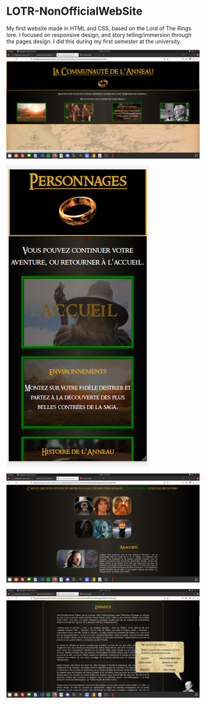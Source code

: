 # LOTR-NonOfficialWebSite
My first website made in HTML and CSS, based on the Lord of The Rings lore. I focused on responsive design, and story telling/immersion through the pages design. I did this during my first semester at the university.

![Alt text](images/demos/index.png?raw=true "home")

![Alt text](images/demos/mobile.png?raw=true "responsive")

![Alt text](images/demos/persos.png?raw=true "characters")

![Alt text](images/demos/tolkien.png?raw=true "tolkien")
